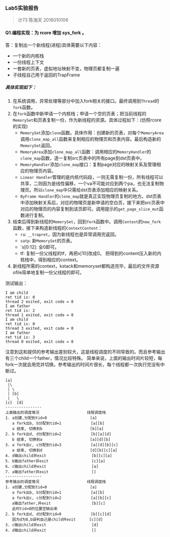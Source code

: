 ### Lab5实验报告
> 计73 陈海天 2016010106

#### Q1.编程实现：为 rcore 增加 sys_fork 。

答：复制出一个新线程(进程)具体需要以下内容：
- 一个新的内核栈
- 一份线程上下文
- 一套新的页表，虚拟地址映射不变，物理页都复制一遍
- 子线程自己用于返回的TrapFrame

##### 具体实现如下：
1. 在系统调用，异常处理等部分中加入fork相关的接口。最终调用到`Thread`的`fork`函数。
2. 在`fork`函数中新申请一个内核栈；申请一个空的页表；把当前线程的`MemorySet`和页表复制一份，作为新线程的资源。具体过程如下：(仿照rcore的实现)
   - `MemorySet`添加`clone`函数。具体作用：创建新的页表，对每个`MemoryArea`调用`clone_map_all`函数来复制相应的物理页和页表内容。最后构造新的`MemorySet`返回。
   - `MemoryArea`添加`clone_map_all`函数：调用相应的`MemoryHandler`的`clone_map`函数，逐一复制src页表中的所有page到dst页表中。
   - `MemoryHandler`添加`clone_map`接口：复制page对应的映射关系及管理相应的物理页内容。
   - `Linear Handler`管理的是内核代码段，一则无需复制一份，所有线程可以共享，二则因为是线性偏移，一个va不可能对应到两个pa，也无法复制物理页。所以`clone_map`中只需给dst页表添加相应的映射关系。
   - `ByFrame Handler`的`clone_map`就是真正实现物理页复制的地方。dst页表中添加映射关系后，对应的物理页是新申请的空白页，接下来把src页表中对应的物理页的内容复制到该页即可。调用提示的`get_page_slice_mut`函数进行复制。
3. 结束后得到新线程的`MemorySet`，回到`fork`函数中。调用`Context`的`new_fork`函数，接下来构造新线程的`ContextContent`：
   - `ra`: `__trapret`，因为新线程也是异常调用完返回。
   - `satp`: 新`MemorySet`的页表。
   - `s[0:12]: 全0即可。
   - tf: 复制一份父线程的tf，再把x[10]改成0。
把得到的content压入新的内核栈中，得到相应的context。
4. 新线程所需的context，kstack和memoryset都构造完毕，最后的文件资源ofile简单地复制一份父线程的即可。

测试输出：
```
I am child
ret tid is: 0
thread 2 exited, exit code = 0
I am father
ret tid is: 2
thread 1 exited, exit code = 0
I am child
ret tid is: 0
thread 3 exited, exit code = 0
I am father
ret tid is: 3
thread 0 exited, exit code = 0
```
注意到这和提供的参考输出差别较大，这是线程调度的不同导致的。而且参考输出有三个child一个father，情况比较特殊。
简单来说，上面的输出时间片较短，每fork一次就会用完并切换。参考输出的时间片很长，每个线程都一次执行完没有中断过。
```
[a]
 |\
 | \
 | [b]
 |   \
[c]  [d]
----------------
上面输出的调度情况                     线程调度栈
1. a创建,分配到tid=0                   [a]
   a fork出b, b分配到tid=1             [a][b]
   a 结束, 切换到b                     [b][a]
2. b fork出d, d分配到tid=2             [b][a][d]
   b 结束, 切换到a                     [a][d][b]
3. a fork出c, c分配到tid=3             [a][d][b][c]
   a 结束, 切换到d                     [d][b][c][a]
4. d输出child并exit                    [b][c][a]
5. b输出father并exit                   [c][a]
6. c输出child并exit                    [a]
7. a输出father并exit                   []
----------------
参考输出的调度情况                     线程调度栈
1. a创建,分配到tid=0                   [a]
   a fork出b, b分配到tid=1             [a][b]
   a fork出c, c分配到tid=2             [a][b][c]
   a输出father,并exit                  [b][c]
   此时tid=0的位置空缺出来
2. b fork出d, d分配到tid=0             [b][c][d]
   因为d为0,b误判自己是child并exit      [c][d]
3. c输出child并exit                    [d]
4. d输出child并exit                    []
```